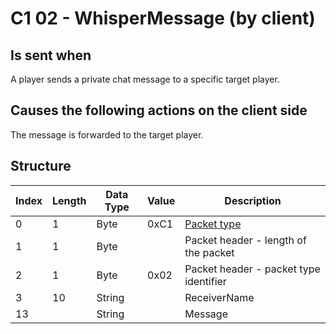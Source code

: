 # C1 02 - WhisperMessage (by client)

## Is sent when

A player sends a private chat message to a specific target player.

## Causes the following actions on the client side

The message is forwarded to the target player.

## Structure

| Index | Length | Data Type | Value | Description |
|-------|--------|-----------|-------|-------------|
| 0 | 1 |   Byte   | 0xC1  | [Packet type](PacketTypes.md) |
| 1 | 1 |    Byte   |      | Packet header - length of the packet |
| 2 | 1 |    Byte   | 0x02  | Packet header - packet type identifier |
| 3 | 10 | String |  | ReceiverName |
| 13 |  | String |  | Message |
